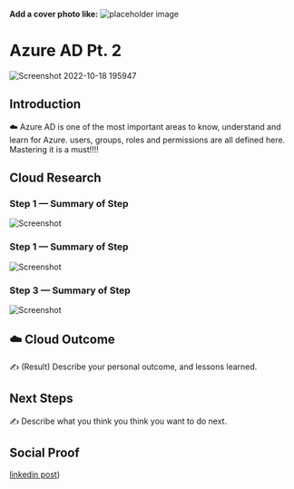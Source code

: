 **Add a cover photo like:**
![placeholder image](https://via.placeholder.com/1200x600)

# Azure AD Pt. 2
![Screenshot 2022-10-18 195947](https://user-images.githubusercontent.com/102994059/196566800-a53e44e0-b2e8-4c40-afa6-09c767068302.jpg)

## Introduction

☁️ Azure AD is one of the most important areas to know, understand and learn for Azure. users, groups, roles and permissions are all defined here. Mastering it is a must!!!!


## Cloud Research



### Step 1 — Summary of Step

![Screenshot](https://via.placeholder.com/500x300)

### Step 1 — Summary of Step

![Screenshot](https://via.placeholder.com/500x300)

### Step 3 — Summary of Step

![Screenshot](https://via.placeholder.com/500x300)

## ☁️ Cloud Outcome

✍️ (Result) Describe your personal outcome, and lessons learned.

## Next Steps

✍️ Describe what you think you think you want to do next.

## Social Proof



[linkedin post](https://www.linkedin.com/posts/andrew-leddy_100daysofcloud-activity-6988291368255168512-kpi7?utm_source=share&utm_medium=member_desktop))
